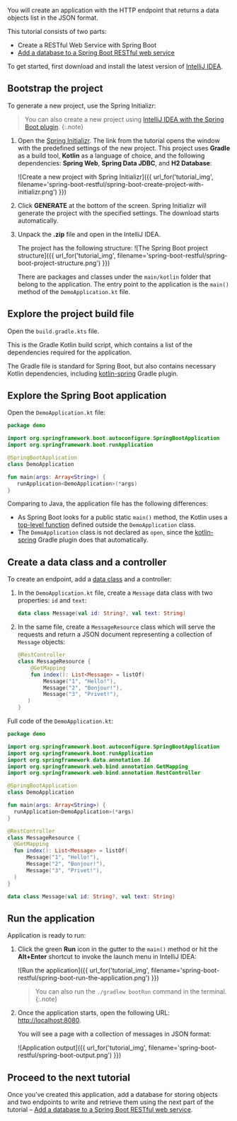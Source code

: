 [//]: # (title: Create a RESTful Web Service with Spring Boot)

You will create an application with the HTTP endpoint that returns a data objects list in the JSON format.

This tutorial consists of two parts:
* Create a RESTful Web Service with Spring Boot
* [Add a database to a Spring Boot RESTful web service](spring-boot-restful-db.md)

To get started, first download and install the latest version of [IntelliJ IDEA](http://www.jetbrains.com/idea/download/index.html).

## Bootstrap the project

To generate a new project, use the Spring Initializr:

> You can also create a new project using [IntelliJ IDEA with the Spring Boot plugin](https://www.jetbrains.com/help/idea/spring-boot.html).
{:.note}

1. Open the [Spring Initializr](https://start.spring.io/#!type=gradle-project&language=kotlin&platformVersion=2.4.2.RELEASE&packaging=jar&jvmVersion=11&groupId=com.example&artifactId=demo&name=demo&description=Demo%20project%20for%20Spring%20Boot&packageName=demo&dependencies=web,data-jdbc,h2). The link from the tutorial opens the window with the predefined settings of the new project.
   This project uses **Gradle** as a build tool, **Kotlin** as a language of choice, and the following dependencies: **Spring Web**, **Spring Data JDBC**, and **H2 Database**:

   ![Create a new project with Spring Initializr]({{ url_for('tutorial_img', filename='spring-boot-restful/spring-boot-create-project-with-initializr.png') }})

2. Click **GENERATE** at the bottom of the screen. Spring Initializr will generate the project with the specified settings. The download starts automatically.

3. Unpack the **.zip** file and open in the IntelliJ IDEA.

   The project has the following structure:
   ![The Spring Boot project structure]({{ url_for('tutorial_img', filename='spring-boot-restful/spring-boot-project-structure.png') }})

   There are packages and classes under the `main/kotlin` folder that belong to the application. The entry point to the application is the `main()` method of the `DemoApplication.kt` file.

## Explore the project build file

Open the `build.gradle.kts` file.

This is the Gradle Kotlin build script, which contains a list of the dependencies required for the application.

The Gradle file is standard for Spring Boot, but also contains necessary Kotlin dependencies, including [kotlin-spring](../reference/compiler-plugins.md#spring-support) Gradle plugin.

## Explore the Spring Boot application

Open the `DemoApplication.kt` file:



```kotlin
package demo

import org.springframework.boot.autoconfigure.SpringBootApplication
import org.springframework.boot.runApplication

@SpringBootApplication
class DemoApplication

fun main(args: Array<String>) {
   runApplication<DemoApplication>(*args)
}
```



Comparing to Java, the application file has the following differences:
* As Spring Boot looks for a public static `main()` method, the Kotlin uses a [top-level function](../reference/functions.md) defined outside the `DemoApplication` class.
* The `DemoApplication` class is not declared as `open`, since the [kotlin-spring](../reference/compiler-plugins.md#spring-support) Gradle plugin does that automatically.

## Create a data class and a controller

To create an endpoint, add a [data class](../reference/data-classes.md) and a controller:

1. In the `DemoApplication.kt` file, create a `Message` data class with two properties: `id` and `text`:



   ```kotlin
   data class Message(val id: String?, val text: String)
   ```



2. In the same file, create a `MessageResource` class which will serve the requests and return a JSON document representing a collection of `Message` objects:



   ```kotlin
   @RestController
   class MessageResource {
       @GetMapping
       fun index(): List<Message> = listOf(
           Message("1", "Hello!"),
           Message("2", "Bonjour!"),
           Message("3", "Privet!"),
      )
   }
   ```



Full code of the `DemoApplication.kt`:



```kotlin
package demo

import org.springframework.boot.autoconfigure.SpringBootApplication
import org.springframework.boot.runApplication
import org.springframework.data.annotation.Id
import org.springframework.web.bind.annotation.GetMapping
import org.springframework.web.bind.annotation.RestController

@SpringBootApplication
class DemoApplication

fun main(args: Array<String>) {
  runApplication<DemoApplication>(*args)
}

@RestController
class MessageResource {
  @GetMapping
  fun index(): List<Message> = listOf(
      Message("1", "Hello!"),
      Message("2", "Bonjour!"),
      Message("3", "Privet!"),
  )
}

data class Message(val id: String?, val text: String)
```



## Run the application

Application is ready to run:

1. Click the green **Run** icon in the gutter to the `main()` method or hit the **Alt+Enter** shortcut to invoke the launch menu in IntelliJ IDEA:

   ![Run the application]({{ url_for('tutorial_img', filename='spring-boot-restful/spring-boot-run-the-application.png') }})

   > You can also run the `./gradlew bootRun` command in the terminal.
   {:.note}

2. Once the application starts, open the following URL: [http://localhost:8080](http://localhost:8080).

   You will see a page with a collection of messages in JSON format:

   ![Application output]({{ url_for('tutorial_img', filename='spring-boot-restful/spring-boot-output.png') }})

## Proceed to the next tutorial

Once you’ve created this application, add a database for storing objects and two endpoints to write and retrieve them using the next part of the tutorial – [Add a database to a Spring Boot RESTful web service](spring-boot-restful-db.md).